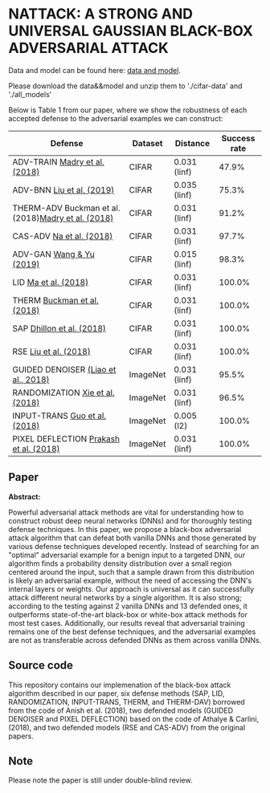 # NATTACK: A STRONG AND UNIVERSAL GAUSSIAN BLACK-BOX ADVERSARIAL ATTACK


Data and model can be found here: [data and model](https://1drv.ms/f/s!AlXveXe2-CcAhc9mY5XOfDMJjZIiVQ).
 

Please download the data&&model and unzip them to './cifar-data' and './all_models'
 
 
Below is Table 1 from our paper, where we show the robustness of each accepted defense to the adversarial examples we can construct:



| Defense | Dataset | Distance | Success rate |
|---|---|---|---|
| ADV-TRAIN [Madry et al. (2018)](https://arxiv.org/abs/1706.06083) | CIFAR | 0.031 (linf) | 47.9% |
| ADV-BNN [Liu et al. (2019)](https://arxiv.org/abs/1810.01279) | CIFAR | 0.035 (linf) | 75.3% |
| THERM-ADV Buckman et al. (2018)[Madry et al. (2018)](https://arxiv.org/abs/1706.06083) | CIFAR | 0.031 (linf) | 91.2% |
| CAS-ADV [Na et al. (2018)](https://arxiv.org/abs/1708.02582) | CIFAR | 0.031 (linf) | 97.7% |
| ADV-GAN [Wang & Yu (2019)](https://openreview.net/forum?id=S1lIMn05F7) | CIFAR | 0.015 (linf) | 98.3% |
| LID [Ma et al. (2018)](https://arxiv.org/abs/1801.02613) | CIFAR | 0.031 (linf) | 100.0% |
| THERM [Buckman et al. (2018)](https://openreview.net/forum?id=S18Su--CW) | CIFAR | 0.031 (linf) | 100.0% |
| SAP [Dhillon et al. (2018)](https://arxiv.org/abs/1803.01442) | CIFAR | 0.031 (linf) | 100.0% |
| RSE [Liu et al. (2018)](https://arxiv.org/abs/1712.00673) | CIFAR | 0.031 (linf) | 100.0% |
| GUIDED DENOISER [(Liao et al., 2018)](https://arxiv.org/abs/1711.00117) | ImageNet | 0.031 (linf) | 95.5% |
| RANDOMIZATION [Xie et al. (2018)](https://arxiv.org/abs/1711.01991) | ImageNet | 0.031 (linf) | 96.5% |
| INPUT-TRANS [Guo et al. (2018)](https://arxiv.org/abs/1711.00117) | ImageNet | 0.005 (l2) | 100.0% |
| PIXEL DEFLECTION [Prakash et al. (2018)](https://arxiv.org/abs/1801.08926) | ImageNet | 0.031 (linf) | 100.0% |




## Paper

**Abstract:**

Powerful adversarial attack methods are vital for understanding how to construct robust deep neural networks (DNNs) and for thoroughly testing defense techniques. In this paper, we propose a black-box adversarial attack algorithm that can defeat both vanilla DNNs and those generated by various defense techniques developed recently. Instead of searching for an "optimal" adversarial example for a benign input to a targeted DNN, our algorithm finds a probability density distribution over a small region centered around the input, such that a sample drawn from this  distribution is likely an adversarial example, without the need of accessing the DNN's internal layers or weights. Our approach is universal as it can successfully attack different neural networks by a single algorithm. It is also strong; according to the testing against 2 vanilla DNNs and 13 defended ones, it outperforms state-of-the-art black-box or white-box attack methods for most test cases. Additionally, our results reveal that adversarial training remains one of the best defense techniques, and the adversarial examples are not as transferable across defended DNNs as them across vanilla DNNs. 


## Source code

This repository contains our implemenation of the black-box attack algorithm described in our paper, six defense methods (SAP, LID, RANDOMIZATION, INPUT-TRANS, THERM, and THERM-DAV) borrowed from the code of Anish et al. (2018), two defended models (GUIDED DENOISER and PIXEL DEFLECTION) based on the code of Athalye & Carlini, (2018), and two defended models (RSE and CAS-ADV) from the original papers.

## Note

Please note the paper is still under double-blind review.
